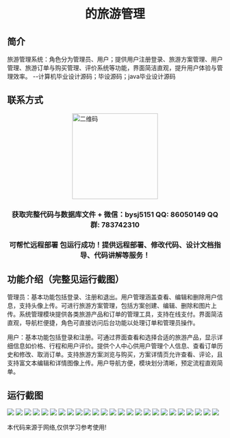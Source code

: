 <p><h1 align="center">的旅游管理</h1></p>

## 简介
旅游管理系统：角色分为管理员、用户；提供用户注册登录、旅游方案管理、用户管理、旅游订单与购买管理、评价系统等功能，界面简洁直观，提升用户体验与管理效率。    --计算机毕业设计源码；毕设源码；java毕业设计源码


## 联系方式
<img src="https://bs-1329754181.cos.ap-shanghai.myqcloud.com/wx.jpg" alt="二维码" style="display: block; margin: 0 auto;" width="200px">
<p><h3 align="center">获取完整代码与数据库文件 + 微信：bysj5151 QQ: 86050149 QQ群: 783742310</h3></p>
<p><h3 align="center">可帮忙远程部署 包运行成功！提供远程部署、修改代码、设计文档指导、代码讲解等服务！</h3></p>

## 功能介绍（完整见运行截图）
管理员：基本功能包括登录、注册和退出。用户管理涵盖查看、编辑和删除用户信息，支持头像上传。可进行旅游方案管理，包括方案创建、编辑、删除和图片上传。系统管理模块提供各类旅游产品和订单的管理工具，支持在线支付。界面简洁直观，导航栏便捷，角色可直接访问后台功能以处理订单和管理员操作。

用户：基本功能包括登录和注册。可通过界面查看和选择合适的旅游产品，显示详细信息如价格、行程和用户评价。提供个人中心供用户管理个人信息、查看订单历史和修改、取消订单。支持旅游方案浏览与购买，方案详情页允许查看、评论，且支持富文本编辑和详情图像上传。用户导航方便，模块划分清晰，预定流程直观简单。


## 运行截图
![](https://bs-1329754181.cos.ap-shanghai.myqcloud.com/spring/TourismManagement/img/001.jpg)
![](https://bs-1329754181.cos.ap-shanghai.myqcloud.com/spring/TourismManagement/img/002.jpg)
![](https://bs-1329754181.cos.ap-shanghai.myqcloud.com/spring/TourismManagement/img/003.jpg)
![](https://bs-1329754181.cos.ap-shanghai.myqcloud.com/spring/TourismManagement/img/004.jpg)
![](https://bs-1329754181.cos.ap-shanghai.myqcloud.com/spring/TourismManagement/img/005.jpg)
![](https://bs-1329754181.cos.ap-shanghai.myqcloud.com/spring/TourismManagement/img/006.jpg)
![](https://bs-1329754181.cos.ap-shanghai.myqcloud.com/spring/TourismManagement/img/007.jpg)
![](https://bs-1329754181.cos.ap-shanghai.myqcloud.com/spring/TourismManagement/img/008.jpg)
![](https://bs-1329754181.cos.ap-shanghai.myqcloud.com/spring/TourismManagement/img/009.jpg)
![](https://bs-1329754181.cos.ap-shanghai.myqcloud.com/spring/TourismManagement/img/010.jpg)
![](https://bs-1329754181.cos.ap-shanghai.myqcloud.com/spring/TourismManagement/img/011.jpg)
![](https://bs-1329754181.cos.ap-shanghai.myqcloud.com/spring/TourismManagement/img/012.jpg)
![](https://bs-1329754181.cos.ap-shanghai.myqcloud.com/spring/TourismManagement/img/013.jpg)
![](https://bs-1329754181.cos.ap-shanghai.myqcloud.com/spring/TourismManagement/img/014.jpg)
![](https://bs-1329754181.cos.ap-shanghai.myqcloud.com/spring/TourismManagement/img/015.jpg)
![](https://bs-1329754181.cos.ap-shanghai.myqcloud.com/spring/TourismManagement/img/016.jpg)
![](https://bs-1329754181.cos.ap-shanghai.myqcloud.com/spring/TourismManagement/img/017.jpg)
![](https://bs-1329754181.cos.ap-shanghai.myqcloud.com/spring/TourismManagement/img/018.jpg)
![](https://bs-1329754181.cos.ap-shanghai.myqcloud.com/spring/TourismManagement/img/019.jpg)
![](https://bs-1329754181.cos.ap-shanghai.myqcloud.com/spring/TourismManagement/img/020.jpg)
![](https://bs-1329754181.cos.ap-shanghai.myqcloud.com/spring/TourismManagement/img/021.jpg)
![](https://bs-1329754181.cos.ap-shanghai.myqcloud.com/spring/TourismManagement/img/022.jpg)
![](https://bs-1329754181.cos.ap-shanghai.myqcloud.com/spring/TourismManagement/img/023.jpg)
![](https://bs-1329754181.cos.ap-shanghai.myqcloud.com/spring/TourismManagement/img/024.jpg)
![](https://bs-1329754181.cos.ap-shanghai.myqcloud.com/spring/TourismManagement/img/025.jpg)

<p>本代码来源于网络,仅供学习参考使用!</p>
